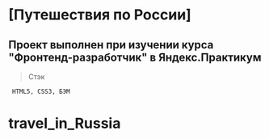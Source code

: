 # [Путешествия по России]

## Проект выполнен при изучении курса "Фронтенд-разработчик" в Яндекс.Практикум

> Стэк

```
 HTML5, CSS3, БЭМ
```
# travel_in_Russia
